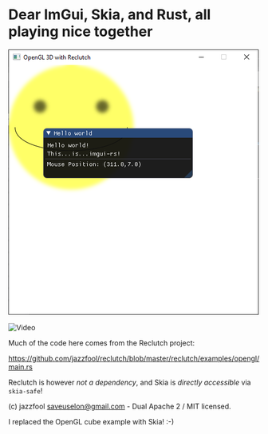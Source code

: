 # Dear ImGui, Skia, and Rust, all playing nice together

![](https://raw.githubusercontent.com/ctrlcctrlv/imgui-skia-example/master/screenshot.png)

![Video](https://www.youtube.com/watch?v=-scModziLEA)

Much of the code here comes from the Reclutch project:

https://github.com/jazzfool/reclutch/blob/master/reclutch/examples/opengl/main.rs

Reclutch is however _not a dependency_, and Skia is _directly accessible_ via `skia-safe`!

(c) jazzfool <saveuselon@gmail.com> - Dual Apache 2 / MIT licensed.

I replaced the OpenGL cube example with Skia! :-)
